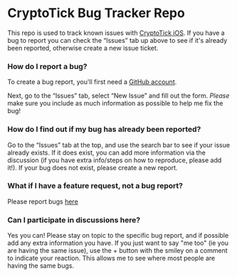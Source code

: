 # CryptoTick Bug Tracker Repo

This repo is used to track known issues with [CryptoTick iOS](https://cryptotick.co.uk). If you have a bug to report you can check the “Issues” tab up above to see if it's already been reported, otherwise create a new issue ticket.

### How do I report a bug?

To create a bug report, you'll first need a [GitHub account](https://github.com/).

Next, go to the “Issues” tab, select “New Issue” and fill out the form. *Please* make sure you include as much information as possible to help me fix the bug!

### How do I find out if my bug has already been reported?

Go to the “Issues” tab at the top, and use the search bar to see if your issue already exists. If it does exist, you can add more information via the discussion (if you have extra info/steps on how to reproduce, please add it!). If your bug does not exist, please create a new report.

### What if I have a feature request, not a bug report?

Please report bugs [here](https://github.com/jclerico/Cryptotick-feature-requests)

### Can I participate in discussions here?

Yes you can! Please stay on topic to the specific bug report, and if possible add any extra information you have. If you just want to say "me too" (ie you are having the same issue), use the + button with the smiley on a comment to indicate your reaction. This allows me to see where most people are having the same bugs.
